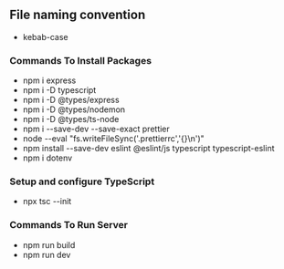 ## File naming convention

-   kebab-case

### Commands To Install Packages

-   npm i express
-   npm i -D typescript
-   npm i -D @types/express
-   npm i -D @types/nodemon
-   npm i -D @types/ts-node
-   npm i --save-dev --save-exact prettier
-   node --eval "fs.writeFileSync('.prettierrc','{}\n')"
-   npm install --save-dev eslint @eslint/js typescript typescript-eslint
-   npm i dotenv

### Setup and configure TypeScript

-   npx tsc --init

### Commands To Run Server

-   npm run build
-   npm run dev
